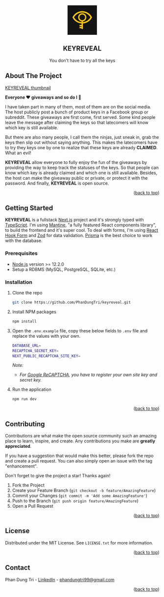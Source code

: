 <br />
<div align="center">
  <a href="https://github.com/PhanDungTri/keyreveal">
    <img src="public/favicon-96x96.png" alt="Logo" width="96" height="96">
  </a>

  <h2 align="center">KEYREVEAL</h2>

  <p align="center">
    You don't have to try all the keys
  </p>
</div>

## About The Project

[KEYREVEAL thumbnail](public/images/thumbnail.png "KEYREVEAL")

**Everyone :heart: giveaways and so do I :tada:**

I have taken part in many of them, most of them are on the social media. The host publicly post a bunch of product keys in a Facebook group or subreddit. These giveaways are first come, first served. Some kind people leave the message after claiming the keys so that latecomers will know which key is still available.

But there are also many people, I call them the ninjas, just sneak in, grab the keys then slip out without saying anything. This makes the latecomers have to try they keys one by one to realize that these keys are already **CLAIMED**. What an evil!

**KEYREVEAL** allow everyone to fully enjoy the fun of the giveaways by providing the way to keep track the statuses of the keys. So that people can know which key is already claimed and which one is still available. Besides, the host can make the giveaway public or private, or protect it with the password. And finally, **KEYREVEAL** is open source.

<p align="right">(<a href="#top">back to top</a>)</p>

## Getting Started

**KEYREVEAL** is a fullstack [Next.js](https://nextjs.org/) project and it's strongly typed with [TypeScript](https://www.typescriptlang.org/). I'm using [Mantine](https://mantine.dev/), "a fully featured React components library", to build the frontend and it's super cool. To deal with forms, I'm using [React Hook Form](https://react-hook-form.com/) and [Zod](https://github.com/colinhacks/zod/) for data validation. [Prisma](https://www.prisma.io/) is the best choice to work with the database.

### Prerequisites

- [Node.js](https://nodejs.org/) version >= 12.2.0
- Setup a RDBMS (MySQL, PostgreSQL, SQLite, etc.)

### Installation

1. Clone the repo

   ```sh
   git clone https://github.com/PhanDungTri/keyreveal.git
   ```

2. Install NPM packages

   ```sh
   npm install
   ```

3. Open the `.env.example` file, copy these below fields to `.env` file and replace the values with your own.

   ```sh
   DATABASE_URL=
   RECAPTCHA_SECRET_KEY=
   NEXT_PUBLIC_RECAPTCHA_SITE_KEY=
   ```

   _Note:_

   - _For [Google ReCAPTCHA](https://www.google.com/recaptcha/admin/create), you have to register your own site key and secret key._

4. Run the application

   ```sh
   npm run dev
   ```

<p align="right">(<a href="#top">back to top</a>)</p>

## Contributing

Contributions are what make the open source community such an amazing place to learn, inspire, and create. Any contributions you make are **greatly appreciated**.

If you have a suggestion that would make this better, please fork the repo and create a pull request. You can also simply open an issue with the tag "enhancement".

Don't forget to give the project a star! Thanks again!

1. Fork the Project
2. Create your Feature Branch (`git checkout -b feature/AmazingFeature`)
3. Commit your Changes (`git commit -m 'Add some AmazingFeature'`)
4. Push to the Branch (`git push origin feature/AmazingFeature`)
5. Open a Pull Request

<p align="right">(<a href="#top">back to top</a>)</p>

## License

Distributed under the MIT License. See `LICENSE.txt` for more information.

<p align="right">(<a href="#top">back to top</a>)</p>

## Contact

Phan Dung Tri - [LinkedIn](https://www.linkedin.com/in/dung-tri-phan-261b8b230/) - phandungtri99@gmail.com

<p align="right">(<a href="#top">back to top</a>)</p>
